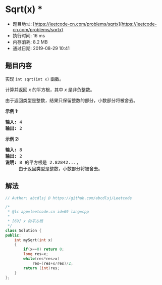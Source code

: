 # Sqrt(x) *
- 题目地址: [https://leetcode-cn.com/problems/sqrtx](https://leetcode-cn.com/problems/sqrtx)
- 执行时间: 16 ms
- 内存消耗: 8.2 MB
- 通过日期: 2019-08-29 10:41

## 题目内容
<p>实现 <code>int sqrt(int x)</code> 函数。</p>

<p>计算并返回 <em>x</em> 的平方根，其中 <em>x </em>是非负整数。</p>

<p>由于返回类型是整数，结果只保留整数的部分，小数部分将被舍去。</p>

<p><strong>示例 1:</strong></p>

<pre><strong>输入:</strong> 4
<strong>输出:</strong> 2
</pre>

<p><strong>示例 2:</strong></p>

<pre><strong>输入:</strong> 8
<strong>输出:</strong> 2
<strong>说明:</strong> 8 的平方根是 2.82842..., 
     由于返回类型是整数，小数部分将被舍去。
</pre>


## 解法
```cpp
// Author: abcdlsj @ https://github.com/abcdlsj/Leetcode

/*
 * @lc app=leetcode.cn id=69 lang=cpp
 *
 * [69] x 的平方根
 */
class Solution {
public:
    int mySqrt(int x)
    {
        if(x==0) return 0;
        long res=x;
        while(res*res>x)
            res=(res+x/res)/2;
        return (int)res; 
    }
};



```